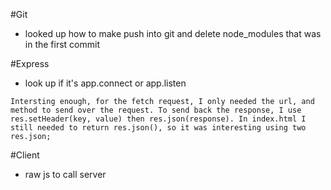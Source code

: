 #Git
- looked up how to make push into git and delete node_modules that was in the first commit

#Express
- look up if it's app.connect or app.listen

``
Intersting enough, for the fetch request, I only needed the url, and method to send over the request. To send back the response, I use res.setHeader(key, value) then res.json(response). In index.html I still needed to return res.json(), so it was interesting using two res.json;
``

#Client
- raw js to call server